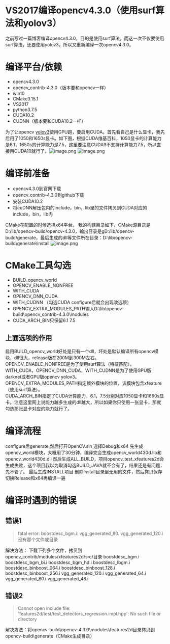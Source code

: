 # VS2017编译opencv4.3.0（使用surf算法和yolov3）

之前写过一篇博客编译opencv4.3.0，目的是使用surf算法。而这一次不仅要使用surf算法，还要使用yolov3，所以又重新编译一次opencv4.3.0。

# 编译平台/依赖

- opencv4.3.0 
- opencv_contrib-4.3.0（版本要和opencv一样）
- win10 
- CMake3.15.1 
- VS2017 
- python3.7.5 
- CUDA10.2
- CUDNN（版本要和CUDA10.2一样）

为了让opencv [yolov3](https://so.csdn.net/so/search?q=yolov3&spm=1001.2101.3001.7020)使用GPU跑，要启用CUDA。首先看自己是什么显卡，我先后用了1050和1650s显卡。如下图，根据CUDA维基百科，1050显卡的计算能力是6.1，1650s的计算能力是7.5，这里要注意CUDA9不支持计算能力7.5，所以直接用CUDA10就行了。![image.png](https://cdn.nlark.com/yuque/0/2023/png/26336920/1672728093443-85ba3d1a-cfa1-484e-ab1b-7818c1d2c9a4.png#averageHue=%23f2f4f6&clientId=u907332dd-d8d9-4&crop=0&crop=0&crop=1&crop=1&from=paste&id=u36698ae1&margin=%5Bobject%20Object%5D&name=image.png&originHeight=858&originWidth=1678&originalType=url&ratio=1&rotation=0&showTitle=false&size=131233&status=done&style=none&taskId=ube57c2d8-fe51-4699-b51b-ef8f86390c9&title=)
![image.png](https://cdn.nlark.com/yuque/0/2023/png/26336920/1672728108638-315b8263-3c4c-4526-9b6e-1ae06cc27014.png#averageHue=%23fdfbf9&clientId=u907332dd-d8d9-4&crop=0&crop=0&crop=1&crop=1&from=paste&id=ua8b1f731&margin=%5Bobject%20Object%5D&name=image.png&originHeight=444&originWidth=1658&originalType=url&ratio=1&rotation=0&showTitle=false&size=86360&status=done&style=none&taskId=u550f74c5-9ee0-4c81-8fb9-e73f67bfb2c&title=)

# 编译前准备

- opencv4.3.0到官网下载
- opencv_contrib-4.3.0到github下载
- 安装CUDA10.2
- 将cuDNN解压包内的include，bin，lib里的文件拷贝到CUDA对应的include，bin，lib内

CMake在配置的时候选择x64平台。
我的构建目录如下，CMake源目录是D:/lib/opencv-build/opencv-4.3.0，输出目录是gD:/lib/opencv-build/generate，最后生成的dll等文件所在目录：D:\lib\opencv-build\generate\install
![image.png](https://cdn.nlark.com/yuque/0/2023/png/26336920/1672728234011-6a28c554-652c-4dd8-baf1-9c5d9cbb0f23.png#averageHue=%23fbfaf9&clientId=u907332dd-d8d9-4&crop=0&crop=0&crop=1&crop=1&from=paste&id=u6faf9880&margin=%5Bobject%20Object%5D&name=image.png&originHeight=190&originWidth=713&originalType=url&ratio=1&rotation=0&showTitle=false&size=20244&status=done&style=none&taskId=ua1b91423-23f4-4dab-b8be-ab48186b736&title=)

# CMake工具勾选
- BUILD_opencv_world
- OPENCV_ENABLE_NONFREE
- WITH_CUDA
- OPENCV_DNN_CUDA
- WITH_CUDNN （勾选CUDA configure后就会出现改选项）
- OPENCV_EXTRA_MODULES_PATH输入D:\lib\opencv-build\opencv_contrib-4.3.0\modules
- CUDA_ARCH_BIN只保留6.1 7.5

## 上面选项的作用
启用BUILD_opencv_world好处是只有一个dll，坏处是默认编译所有opencv模块，dll很大，release版在200M到300M左右。  
OPENCV_ENABLE_NONFREE是为了使用surf算法（特征匹配）。  
WITH_CUDA，OPENCV_DNN_CUDA，WITH_CUDNN是为了使用GPU版darknet或者GPU版opencv yolov3。  
OPENCV_EXTRA_MODULES_PATH指定额外模块的位置，该模块包含xfeature（使用surf算法）。  
CUDA_ARCH_BIN指定了CUDA计算能力，6.1，7.5分别对应1050显卡和1660s显卡。注意这里网上说能力越多生成的dll越大，所以如果你只使用一张显卡，那就勾选那张显卡对应的能力就行了。

# 编译流程
configure后generate,然后打开OpenCV.sln
选择Debug和x64
先生成opencv_world模块，大概用了30分钟，编译完会生成opencv_world430d.lib和opencv_world430d.dll
然后生成ALL_BUILD，项目opencv_test_xfeatures2d会生成失败，这个项目我以为取消勾选BUILD_JAVA就不会有了，结果还是有问题，先不管了。
最后生成INSTALL项目
删除install目录里无用的文件，然后拷贝保存
切换Release和x64再编译一遍

# 编译时遇到的错误
## 错误1
> fatal error: boostdesc_bgm.i: vgg_generated_80. vgg_generated_120.i没有那个文件或目录

解决方法：
下载下列多个文件，拷贝到opencv_contrib/modules/xfeatures2d/src/目录
boostdesc_bgm.i
boostdesc_bgm_bi.i
boostdesc_bgm_hd.i
boostdesc_lbgm.i
boostdesc_binboost_064.i
boostdesc_binboost_128.i
boostdesc_binboost_256.i
vgg_generated_120.i
vgg_generated_64.i
vgg_generated_80.i
vgg_generated_48.i

## 错误2
> Cannot open include file: 'features2d/test/test_detectors_regression.impl.hpp': No such file or directory

解决方法：将opencv-build\opencv-4.3.0\modules\features2d目录拷贝到opencv-build\generate（CMake生成目录）

